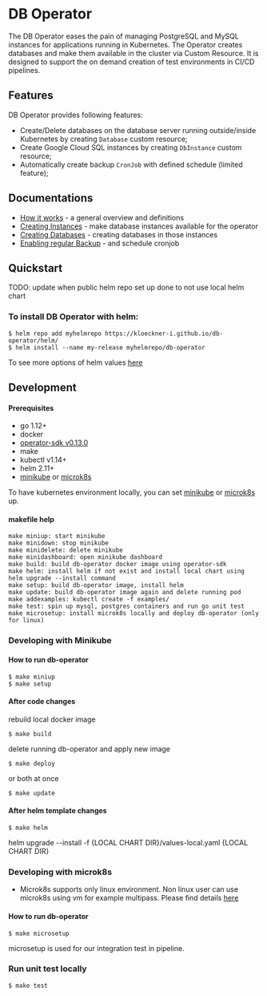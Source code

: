 # DB Operator

The DB Operator eases the pain of managing PostgreSQL and MySQL instances for applications running in Kubernetes. The Operator creates databases and make them available in the cluster via Custom Resource. It is designed to support the on demand creation of test environments in CI/CD pipelines.

## Features

DB Operator provides following features:

* Create/Delete databases on the database server running outside/inside Kubernetes by creating `Database` custom resource;
* Create Google Cloud SQL instances by creating `DbInstance` custom resource;
* Automatically create backup `CronJob` with defined schedule (limited feature);

## Documentations
* [How it works](docs/howitworks.md) - a general overview and definitions
* [Creating Instances](docs/creatinginstances.md) - make database instances available for the operator
* [Creating Databases](docs/creatingdatabases.md) - creating databases in those instances
* [Enabling regular Backup](docs/enablingbackup.md) - and schedule cronjob

## Quickstart
TODO: update when public helm repo set up done to not use local helm chart

### To install DB Operator with helm:

```
$ helm repo add myhelmrepo https://kloeckner-i.github.io/db-operator/helm/
$ helm install --name my-release myhelmrepo/db-operator
```

To see more options of helm values [here](helm/README.md)

## Development

#### Prerequisites
* go 1.12+
* docker
* [operator-sdk v0.13.0](https://github.com/operator-framework/operator-sdk/releases/tag/v0.13.0)
* make
* kubectl v1.14+
* helm 2.11+
* [minikube](https://kubernetes.io/docs/tasks/tools/install-minikube/) or [microk8s](https://microk8s.io/)

To have kubernetes environment locally, you can set [minikube](https://kubernetes.io/docs/tasks/tools/install-minikube/) or [microk8s](https://microk8s.io/) up.


#### makefile help

```
make miniup: start minikube
make minidown: stop minikube
make minidelete: delete minikube
make minidashboard: open minikube dashboard
make build: build db-operator docker image using operator-sdk
make helm: install helm if not exist and install local chart using helm upgrade --install command
make setup: build db-operator image, install helm
make update: build db-operator image again and delete running pod
make addexamples: kubectl create -f examples/
make test: spin up mysql, postgres containers and run go unit test
make microsetup: install microk8s locally and deploy db-operator (only for linux)
```

### Developing with Minikube

#### How to run db-operator

```
$ make miniup
$ make setup
```

#### After code changes

rebuild local docker image
```
$ make build
```

delete running db-operator and apply new image
```
$ make deploy
```

or both at once
```
$ make update
```

#### After helm template changes

```
$ make helm
```
helm upgrade --install -f {LOCAL CHART DIR}/values-local.yaml {LOCAL CHART DIR}

### Developing with microk8s

* Microk8s supports only linux environment. Non linux user can use microk8s using vm for example multipass. Please find details [here](https://microk8s.io/)

#### How to run db-operator

```
$ make microsetup
```

microsetup is used for our integration test in pipeline.

### Run unit test locally

```
$ make test
```